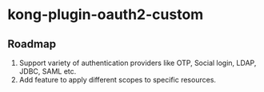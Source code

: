 # kong-plugin-oauth2-custom

## Roadmap
1. Support variety of authentication providers like OTP, Social login, LDAP, JDBC, SAML etc.
2. Add feature to apply different scopes to specific resources.
